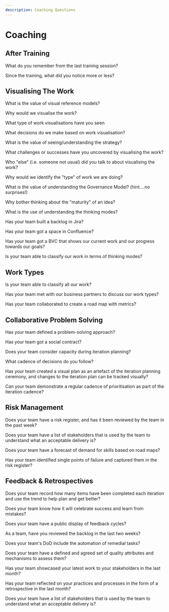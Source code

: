 ```yaml
---
description: Coaching Questions
---
```


# Coaching

## After Training

What do you remember from the last training session?

Since the training, what did you notice more or less?

## Visualising The Work

What is the value of visual reference models?

Why would we visualise the work?

What type of work visualisations have you seen

What decisions do we make based on work visualisation?

What is the value of seeing/understanding the strategy?

What challenges or successes have you uncovered by visualising the work?

Who "else" (i.e. someone not usual) did you talk to about visualising the work?

Why would we identify the "type" of work we are doing?

What is the value of understanding the Governance Model? (hint....no surprises!)

Why bother thinking about the "maturity" of an idea?

What is the use of understanding the thinking modes?

Has your team built a backlog in Jira?

Has your team got a space in Confluence?&#x20;

Has your team got a BVC that shows our current work and our progress towards our goals?&#x20;

Is your team able to classify our work in terms of thinking modes?

## Work Types

Is your team able to classify all our work?

Has your team met with our business partners to discuss our work types?&#x20;

Has your team collaborated to create a road map with metrics?

## Collaborative Problem Solving&#x20;

Has your team defined a problem-solving approach?&#x20;

Has your team got a social contract?&#x20;

Does your team consider capacity during iteration planning?&#x20;

What cadence of decisions do you follow?

Has your team created a visual plan as an artefact of the iteration planning ceremony, and changes to the iteration plan can be tracked visually?&#x20;

Can your team demonstrate a regular cadence of prioritisation as part of the iteration cadence?&#x20;

## Risk Management

Does your team have a risk register, and has it been reviewed by the team in the past week?&#x20;

Does your team have a list of stakeholders that is used by the team to understand what an acceptable delivery is?&#x20;

Does your team have a forecast of demand for skills based on road maps?&#x20;

Has your team identified single points of failure and captured them in the risk register?&#x20;

## Feedback & Retrospectives

Does your team record how many items have been completed each iteration and use the trend to help plan and get better?&#x20;

Does your team know how it will celebrate success and learn from mistakes?&#x20;

Does your team have a public display of feedback cycles?&#x20;

As a team, have you reviewed the backlog in the last two weeks?&#x20;

Does your team's DoD include the automation of remedial tasks?&#x20;

Does your team have a defined and agreed set of quality attributes and mechanisms to assess them?&#x20;

Has your team showcased your latest work to your stakeholders in the last month?&#x20;

Has your team reflected on your practices and processes in the form of a retrospective in the last month?&#x20;

Does your team have a list of stakeholders that is used by the team to understand what an acceptable delivery is?
